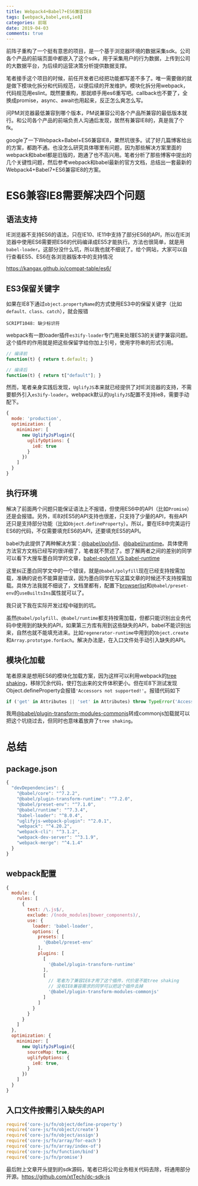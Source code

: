 ```yaml
---
title: Webpack4+Babel7+ES6兼容IE8
tags: [webpack,babel,es6,ie8]
categories: 前端
date: 2019-04-03
comments: true
---
```


前阵子重构了一个挺有意思的项目，是一个基于浏览器环境的数据采集sdk。公司各个产品的前端页面中都嵌入了这个sdk，用于采集用户的行为数据，上传到公司的大数据平台，为后续的运营决策分析提供数据支撑。
<!-- more -->

笔者接手这个项目的时候，前任开发者已经把功能都写差不多了。唯一需要做的就是做下模块化拆分和代码规范，以便后续的开发维护。模块化拆分用webpack，代码规范用eslint。既然要重构，那就顺手用es6重写吧。callback也不要了，全换成promise，async、await也用起来，反正怎么爽怎么写。

问PM浏览器最低兼容到哪个版本，PM说兼容公司各个产品所兼容的最低版本就行。和公司各个产品的前端负责人沟通后发现，居然有兼容IE8的，真是我了个fk。

google了一下Webpack+Babel+ES6兼容IE8，果然坑很多。试了好几篇博客给出的方案，都跑不通。也没怎么研究具体哪里有问题，因为那些解决方案里面的webpack和babel都是旧版的，跑通了也不高兴用。笔者分析了那些博客中提出的几个关键性问题，然后参考webpack和babel最新的官方文档，总结出一套最新的Webpack4+Babel7+ES6兼容IE8的方案。

# ES6兼容IE8需要解决四个问题
## 语法支持
IE浏览器不支持ES6的语法，只在IE10、IE11中支持了部分ES6的API，所以在IE浏览器中使用ES6需要把ES6的代码编译成ES5才能执行。方法也很简单，就是用`babel-loader`。这部分没什么坑，所以我也就不细说了。给个网站，大家可以自行查看ES5、ES6在各浏览器版本中的支持情况

https://kangax.github.io/compat-table/es6/

## ES3保留关键字
如果在IE8下通过`object.propertyName`的方式使用ES3中的保留关键字（比如`default、class、catch`），就会报错
```
SCRIPT1048: 缺少标识符
```

webpack有一款loader插件`es3ify-loader`专门用来处理ES3的关键字兼容问题。这个插件的作用就是把这些保留字给你加上引号，使用字符串的形式引用。
```js
// 编译前
function(t) { return t.default; }

// 编译后
function(t) { return t["default"]; }
```

然而，笔者亲身实践后发现，`UglifyJS`本来就已经提供了对IE浏览器的支持，不需要额外引入`es3ify-loader`。webpack默认的`UglifyJS`配置不支持ie8，需要手动配下。
```js
{
  mode: 'production',
  optimization: {
    minimizer: [
      new UglifyJsPlugin({
        uglifyOptions: {
          ie8: true
        }
      })
    ]
  }
}
```

## 执行环境
解决了前面两个问题只能保证语法上不报错，但使用ES6中的API（比如`Promise`）还是会报错。另外，IE8对ES5的API支持也很差，只支持了少量的API，有些API还只是支持部分功能（比如`Object.defineProperty`）。所以，要在IE8中完美运行ES6的代码，不仅需要填充ES6的API，还要填充ES5的API。

babel为此提供了两种解决方案：[@babel/polyfill](https://babeljs.io/docs/en/babel-polyfill)、[@babel/runtime](https://babeljs.io/docs/en/babel-runtime)。具体使用方法官方文档已经写的很详细了，笔者就不赘述了。想了解两者之间的差别的同学可以看下大搜车墨白同学的文章，[babel-polyfill VS babel-runtime](https://juejin.im/post/5a96859a6fb9a063523e2591)

这里纠正墨白同学文中的一个错误，就是`@babel/polyfill`现在已经支持按需加载，准确的说也不能算是错误，因为墨白同学在写这篇文章的时候还不支持按需加载。具体方法我就不细说了，文档里都有，配置下[browserlist](https://github.com/browserslist/browserslist)和`@babel/preset-env`的`useBuiltsIns`属性就可以了。

我只说下我在实际开发过程中碰到的坑。

虽然`@babel/polyfill`、`@babel/runtime`都支持按需加载，但都只能识别出业务代码中使用到的缺失的API，如果第三方库有用到这些缺失的API，babel不能识别出来，自然也就不能填充进来。比如`regenerator-runtime`中用到的`Object.create`和`Array.prototype.forEach`。解决办法是，在入口文件处手动引入缺失的API。

## 模块化加载
笔者原来是想用ES6的模块化加载方案，因为这样可以利用webpack的[tree shaking](https://webpack.docschina.org/guides/tree-shaking/)，移除冗余代码，使打包出来的文件体积更小。但在IE8下测试发现Object.defineProperty会报错`'Accessors not supported!'`。报错代码如下

```js
if ('get' in Attributes || 'set' in Attributes) throw TypeError('Accessors not supported!');
```
我用[@babel/plugin-transform-modules-commonjs](https://www.babeljs.cn/docs/babel-plugin-transform-modules-commonjs)转成commonjs加载就可以把这个坑绕过去，但同时也意味着放弃了`tree shaking`。

# 总结
## package.json
```js
{
  "devDependencies": {
    "@babel/core": "^7.2.2",
    "@babel/plugin-transform-runtime": "^7.2.0",
    "@babel/preset-env": "^7.1.0",
    "@babel/runtime": "^7.3.4",
    "babel-loader": "^8.0.4",
    "uglifyjs-webpack-plugin": "^2.0.1",
    "webpack": "^4.20.2",
    "webpack-cli": "^3.1.2",
    "webpack-dev-server": "^3.1.9",
    "webpack-merge": "^4.1.4"
  }
}
```

## webpack配置
```js
{
  module: {
    rules: [
      {
        test: /\.js$/,
        exclude: /(node_modules|bower_components)/,
        use: {
          loader: 'babel-loader',
          options: {
            presets: [
              '@babel/preset-env'
            ],
            plugins: [
              [
                '@babel/plugin-transform-runtime'
              ],
              [
                // 笔者为了兼容IE8才用了这个插件，代价是不能tree shaking
                // 没有IE8兼容需求的同学可以把这个插件去掉
                '@babel/plugin-transform-modules-commonjs'
              ]
            ]
          }
        }
      }
    ]
  },
  optimization: {
    minimizer: [
      new UglifyJsPlugin({
        sourceMap: true,
        uglifyOptions: {
          ie8: true,
        }
      })
    ]
  }
}
```

## 入口文件按需引入缺失的API
```js
require('core-js/fn/object/define-property')
require('core-js/fn/object/create')
require('core-js/fn/object/assign')
require('core-js/fn/array/for-each')
require('core-js/fn/array/index-of')
require('core-js/fn/function/bind')
require('core-js/fn/promise')
```

最后附上文章开头提到的sdk源码，笔者已将公司业务相关代码去除，将通用部分开源。https://github.com/xtTech/dc-sdk-js